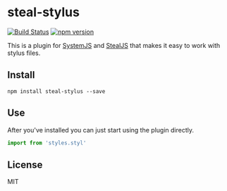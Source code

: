 # steal-stylus

[![Build Status](https://api.travis-ci.org/maael/steal-stylus.svg?branch=master)](https://travis-ci.org/maael/steal-stylus)
[![npm version](https://badge.fury.io/js/steal-stylus.svg)](http://badge.fury.io/js/steal-stylus)

This is a plugin for [SystemJS](https://github.com/systemjs/systemjs) and
[StealJS](http://stealjs.com/) that makes it easy to work with stylus files.

## Install

```
npm install steal-stylus --save
```

## Use

After you've installed you can just start using the plugin directly.

```js
import from 'styles.styl'
```

## License

MIT
